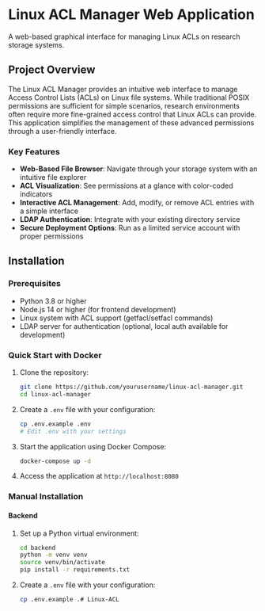 # Linux ACL Manager Web Application

A web-based graphical interface for managing Linux ACLs on research storage systems.

## Project Overview

The Linux ACL Manager provides an intuitive web interface to manage Access Control Lists (ACLs) on Linux file systems. While traditional POSIX permissions are sufficient for simple scenarios, research environments often require more fine-grained access control that Linux ACLs can provide. This application simplifies the management of these advanced permissions through a user-friendly interface.

### Key Features

- **Web-Based File Browser**: Navigate through your storage system with an intuitive file explorer
- **ACL Visualization**: See permissions at a glance with color-coded indicators
- **Interactive ACL Management**: Add, modify, or remove ACL entries with a simple interface
- **LDAP Authentication**: Integrate with your existing directory service
- **Secure Deployment Options**: Run as a limited service account with proper permissions

## Installation

### Prerequisites

- Python 3.8 or higher
- Node.js 14 or higher (for frontend development)
- Linux system with ACL support (getfacl/setfacl commands)
- LDAP server for authentication (optional, local auth available for development)

### Quick Start with Docker

1. Clone the repository:
   ```bash
   git clone https://github.com/yourusername/linux-acl-manager.git
   cd linux-acl-manager
   ```

2. Create a `.env` file with your configuration:
   ```bash
   cp .env.example .env
   # Edit .env with your settings
   ```

3. Start the application using Docker Compose:
   ```bash
   docker-compose up -d
   ```

4. Access the application at `http://localhost:8080`

### Manual Installation

#### Backend

1. Set up a Python virtual environment:
   ```bash
   cd backend
   python -m venv venv
   source venv/bin/activate
   pip install -r requirements.txt
   ```

2. Create a `.env` file with your configuration:
   ```bash
   cp .env.example .# Linux-ACL
